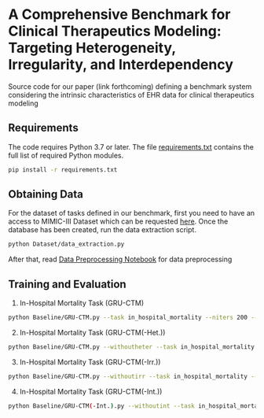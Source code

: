 # A Comprehensive Benchmark for Clinical Therapeutics Modeling: Targeting Heterogeneity, Irregularity, and Interdependency

Source code for our paper (link forthcoming) defining a benchmark system considering the intrinsic characteristics of EHR data for clinical therapeutics modeling

## Requirements
The code requires Python 3.7 or later. The file [requirements.txt](requirements.txt) contains the full list of
required Python modules.
```bash
pip install -r requirements.txt
```


## Obtaining Data
For the dataset of tasks defined in our benchmark, first you need to have an access to MIMIC-III Dataset which can be requested [here](https://mimic.physionet.org/gettingstarted/access/). 
Once the database has been created, run the data extraction script.
```bash
python Dataset/data_extraction.py
```
After that, read [Data Preprocessing Notebook](Dataset/data-preprocessing.ipynb) for data preprocessing

## Training and Evaluation

1. In-Hospital Mortality Task (GRU-CTM)
```bash
python Baseline/GRU-CTM.py --task in_hospital_mortality --niters 200 --alpha 5 --lr 0.0001 --batch-size 32 --rec-hidden 128 --num-heads 4 --sample-times 5 --least-winsize 0.5 --with-treatment --causal-masking --seed 0
```
2. In-Hospital Mortality Task (GRU-CTM(-Het.))
```bash
python Baseline/GRU-CTM.py --withoutheter --task in_hospital_mortality --niters 200 --alpha 5 --lr 0.0001 --batch-size 32 --rec-hidden 128 --num-heads 4 --sample-times 5 --least-winsize 0.5 --with-treatment --seed 0
```

3. In-Hospital Mortality Task (GRU-CTM(-Irr.))
```bash
python Baseline/GRU-CTM.py --withoutirr --task in_hospital_mortality --niters 200 --alpha 5 --lr 0.0001 --batch-size 32 --rec-hidden 128 --num-heads 4 --sample-times 5 --least-winsize 0.5 --with-treatment --seed 0
```
4. In-Hospital Mortality Task (GRU-CTM(-Int.))
```bash
python Baseline/GRU-CTM(-Int.).py --withoutint --task in_hospital_mortality --niters 200 --alpha 5 --lr 0.0001 --batch-size 32 --rec-hidden 128 --num-heads 4 --sample-times 5 --with-treatment --causal-masking --seed 0
```





